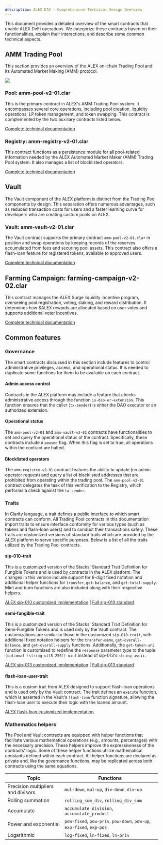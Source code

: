 ```yaml
---
description: ALEX DAO - Comprehensive Technical Design Overview
---
```


This document provides a detailed overview of the smart contracts that enable ALEX DeFi operations. We categorize these contracts based on their functionalities, explain their interactions, and describe some common technical aspects.

## AMM Trading Pool

This section provides an overview of the ALEX on-chain Trading Pool and its Automated Market Making (AMM) protocol.

![](https://kroki.io/plantuml/svg/eNptjssKgzAQRfd-xeC2pK-1CP0AoQuX3YxxGgIxkZkoSOm_NyrFhW7vuefOMOmI3jiC_FFVUDO21ht4huBy-GS84aIpsetUn4ga7-p6O2uHXFya8uVDT4zRBi85oMDcOVCZjJXI005PtiRCXk-L_y9m34OVEQcXdxNvoqQJ8UgCJxDSA1ObxoQkrl8tYjb_BqrcbqxBSlb-A0UYXfM=)

### Pool: amm-pool-v2-01.clar

This is the primary contract in ALEX's AMM Trading Pool system. It encompasses several core operations, including pool creation, liquidity operations, LP token management, and token swapping. This contract is complemented by the two auxiliary contracts listed below.

[Complete technical documentation](./amm-pool-v2-01.clar.md)

### Registry: amm-registry-v2-01.clar

This contract functions as a persistence module for all pool-related information needed by the ALEX Automated Market Maker (AMM) Trading Pool system. It also manages a list of blocklisted operators.

[Complete technical documentation](./amm-registry-v2-01.clar.md)

## Vault

The Vault component of the ALEX platform is distinct from the Trading Pool components by design. This separation offers numerous advantages, such as reduced transaction costs for users and a faster learning curve for developers who are creating custom pools on ALEX.

### Vault: amm-vault-v2-01.clar

The Vault contract supports the primary contract `amm-pool-v2-01.clar` in position and swap operations by keeping records of the reserves accumulated from fees and securing pool assets. This contract also offers a flash-loan feature for registered tokens, available to approved users.

[Complete technical documentation](./amm-vault-v2-01.clar.md)

## Farming Campaign: farming-campaign-v2-02.clar

This contract manages the ALEX Surge liquidity incentive program, overseeing pool registration, voting, staking, and reward distribution. It determines how $ALEX rewards are allocated based on user votes and supports additional voter incentives.

[Complete technical documentation](./farming-campaign-v2-02.clar.md)

## Common features

### Governance

The smart contracts discussed in this section include features to control administrative privileges, access, and operational status. It is needed to duplicate some functions for them to be available on each contract.

#### Admin access control

Contracts in the ALEX platform may include a feature that checks administrative access through the function `is-dao-or-extension`. This function ensures that the caller (`tx-sender`) is either the DAO executor or an authorized extension.

#### Operational status

The `amm-pool-v2-01` and `amm-vault-v2-01` contracts have functionalities to set and query the operational status of the contract. Specifically, these contracts include a `paused` flag. When this flag is set to true, all operations within the contract are halted.

#### Blocklisted operators

The `amm-registry-v2-01` contract features the ability to update (on admin operator request) and query a list of blacklisted addresses that are prohibited from operating within the trading pool. The `amm-pool-v2-01` contract delegates the task of this verification to the Registry, which performs a check against the `tx-sender`.

### Traits

In Clarity language, a trait defines a public interface to which smart contracts can conform. All Trading Pool contracts in this documentation import traits to ensure interface conformity for various types (such as tokens and flash-loan users) and to conduct their transactions safely. These traits are customized versions of standard traits which are provided by the ALEX platform to serve specific purposes. Below is a list of all the traits utilized by the Trading Pool contracts.

#### sip-010-trait

This is a customized version of the Stacks' Standard Trait Definition for Fungible Tokens and is used by contracts in the ALEX platform. The changes in this version include support for 8-digit fixed notation and additional helper functions for `transfer`, `get-balance`, and `get-total-supply`. Mint and burn functions are also included along with their respective helpers.

[ALEX sip-010 customized implementation](https://github.com/alexgo-io/alex-dao-2/blob/main/contracts/traits/trait-sip-010.clar) | 
[Full sip-010 standard](https://github.com/stacksgov/sips/blob/main/sips/sip-010/sip-010-fungible-token-standard.md)

#### semi-fungible-trait

This is a customized version of the Stacks' Standard Trait Definition for Semi-Fungible Tokens and is used only by the Vault contract.
The customizations are similar to those in the customized `sip-010-trait`, with additional fixed notation helpers for the `transfer-memo`, `get-overall-balance`, and `get-overall-supply` functions. Additionally, the `get-token-uri` function is customized to redefine the `response` parameter type to the tuple: `(optional (string-utf8 256)) uint` instead of sip-013's `string-ascii`.

[ALEX sip-013 customized implementation](https://github.com/alexgo-io/alex-dao-2/blob/main/contracts/traits/trait-semi-fungible.clar) | 
[Full sip-013 standard](https://github.com/stacksgov/sips/blob/main/sips/sip-013/sip-013-semi-fungible-token-standard.md)

#### flash-loan-user-trait

This is a custom trait from ALEX designed to support flash-loan operations and is used only by the Vault contract. The trait defines an `execute` function, which is asserted in the Vault's `flash-loan` function signature, allowing the flash-loan user to execute their logic with the loaned amount.

[ALEX flash-loan customized implementation](https://github.com/alexgo-io/alex-dao-2/blob/main/contracts/traits/trait-flash-loan-user.clar)

### Mathematics helpers

The Pool and Vault contracts are equipped with helper functions that facilitate various mathematical operations (e.g., amounts, percentages) with the necessary precision. These helpers improve the expressiveness of the contracts' logic. Some of these helper functions utilize mathematical constants defined within each contract. All helper functions are declared as private and, like the governance functions, may be replicated across both contracts using the same equations.

|Topic|Functions|
|--|--|
|Precision multipliers and divisors|`mul-down`, `mul-up`, `div-down`, `div-up`|
|Rolling summation|`rolling_sum_div`, `rolling_div_sum`|
|Accumulate|`accumulate_division`, `accumulate_product`|
|Power and exponential|`pow-fixed`, `pow-priv`, `pow-down`, `pow-up`, `exp-fixed`, `exp-pos`|
|Logarithmic|`log-fixed`, `ln-fixed`, `ln-priv`|
